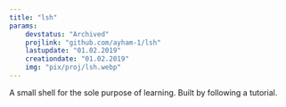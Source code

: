 ```yaml
---
title: "lsh"
params:
    devstatus: "Archived"
    projlink: "github.com/ayham-1/lsh"
    lastupdate: "01.02.2019"
    creationdate: "01.02.2019"
    img: "pix/proj/lsh.webp"
---
```


A small shell for the sole purpose of learning. Built by following a tutorial.
